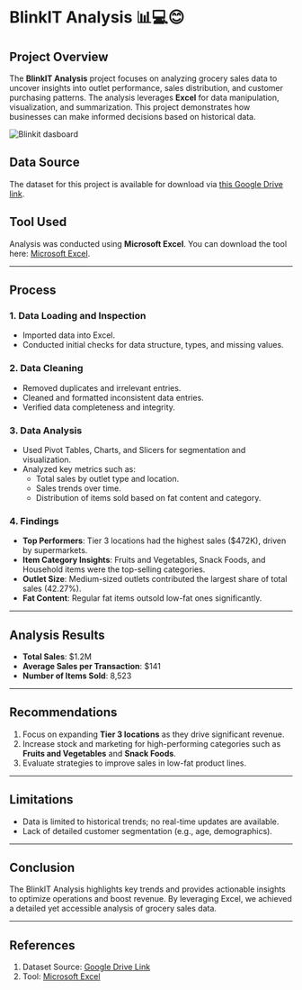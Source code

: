 # BlinkIT Analysis 📊💻😊

## Project Overview  
The **BlinkIT Analysis** project focuses on analyzing grocery sales data to uncover insights into outlet performance, sales distribution, and customer purchasing patterns. The analysis leverages **Excel** for data manipulation, visualization, and summarization. This project demonstrates how businesses can make informed decisions based on historical data.

![Blinkit dasboard](https://github.com/user-attachments/assets/9d8ac67c-c8f1-4cf2-a6bd-beec20a40af0)


## Data Source  
The dataset for this project is available for download via [this Google Drive link](https://drive.google.com/drive/folders/1Mlc_fvIrK793HedcpwbEpv13LdAs4yBg).

## Tool Used  
Analysis was conducted using **Microsoft Excel**. You can download the tool here: [Microsoft Excel](https://microsoft.com).

---

## Process  
### 1. **Data Loading and Inspection**  
   - Imported data into Excel.
   - Conducted initial checks for data structure, types, and missing values.

### 2. **Data Cleaning**  
   - Removed duplicates and irrelevant entries.
   - Cleaned and formatted inconsistent data entries.
   - Verified data completeness and integrity.

### 3. **Data Analysis**  
   - Used Pivot Tables, Charts, and Slicers for segmentation and visualization.
   - Analyzed key metrics such as:
     - Total sales by outlet type and location.
     - Sales trends over time.
     - Distribution of items sold based on fat content and category.

### 4. **Findings**  
   - **Top Performers**: Tier 3 locations had the highest sales ($472K), driven by supermarkets.
   - **Item Category Insights**: Fruits and Vegetables, Snack Foods, and Household items were the top-selling categories.
   - **Outlet Size**: Medium-sized outlets contributed the largest share of total sales (42.27%).
   - **Fat Content**: Regular fat items outsold low-fat ones significantly.

---

## Analysis Results  
- **Total Sales**: $1.2M  
- **Average Sales per Transaction**: $141  
- **Number of Items Sold**: 8,523  

---

## Recommendations  
1. Focus on expanding **Tier 3 locations** as they drive significant revenue.  
2. Increase stock and marketing for high-performing categories such as **Fruits and Vegetables** and **Snack Foods**.  
3. Evaluate strategies to improve sales in low-fat product lines.

---

## Limitations  
- Data is limited to historical trends; no real-time updates are available.  
- Lack of detailed customer segmentation (e.g., age, demographics).  

---

## Conclusion  
The BlinkIT Analysis highlights key trends and provides actionable insights to optimize operations and boost revenue. By leveraging Excel, we achieved a detailed yet accessible analysis of grocery sales data.

---

## References  
1. Dataset Source: [Google Drive Link](https://drive.google.com/drive/folders/1Mlc_fvIrK793HedcpwbEpv13LdAs4yBg)  
2. Tool: [Microsoft Excel](https://microsoft.com)
```
